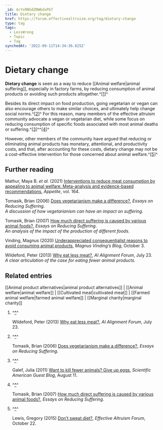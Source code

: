 ```yaml
---
_id: 4cYxRNGdZNWbdxPb7
title: Dietary change
href: https://forum.effectivealtruism.org/tag/dietary-change
type: tag
tags:
  - LessWrong
  - Topic
  - Tag
synchedAt: '2022-09-11T14:34:36.825Z'
---
```

# Dietary change

**Dietary change** is seen as a way to reduce [[Animal welfare|animal suffering]], especially in factory farms, by reducing consumption of animal products or avoiding such products altogether.^[\[1\]](#fnfgly2nt9p7)^

Besides its direct impact on food production, going vegetarian or vegan can also encourage others to make similar choices, and ultimately help change social norms.^[\[2\]](#fn5v73p42jlzg)^ For this reason, many members of the effective altruism community advocate a vegan or vegetarian diet, while some focus on reducing consumption of specific foods associated with most animal deaths or suffering.^[\[3\]](#fnbossil6ixy)^^[\[4\]](#fnpdjs8iglplj)^

However, other members of the community have argued that reducing or eliminating animal products has monetary, attentional, and productivity costs, and that, after accounting for these costs, dietary change may not be a cost-effective intervention for those concerned about animal welfare.^[\[5\]](#fnj5nlfvtzvop)^

Further reading
---------------

Mathur, Maya B. *et al.* (2021) [Interventions to reduce meat consumption by appealing to animal welfare: Meta-analysis and evidence-based recommendations](https://doi.org/10.1016/j.appet.2021.105277), *Appetite*, vol. 164.

Tomasik, Brian (2006) [Does vegetarianism make a difference?](https://reducing-suffering.org/does-vegetarianism-make-a-difference/), *Essays on Reducing Suffering*.  
*A discussion of how vegetarianism can have an impact on suffering.*

Tomasik, Brian (2007) [How much direct suffering is caused by various animal foods?](http://reducing-suffering.org/how-much-direct-suffering-is-caused-by-various-animal-foods/), *Essays on Reducing Suffering*.  
*An analysis of the impact of the production of different foods.*

Vinding, Magnus (2020) [Underappreciated consequentialist reasons to avoid consuming animal products](https://magnusvinding.com/2020/10/03/underappreciated-consequentialist-reasons/), *Magnus Vinding’s Blog*, October 3.

Wildeford, Peter (2013) [Why eat less meat?](https://www.alignmentforum.org/posts/LbbyQhLkcwAwWmBoj/why-eat-less-meat), *AI Alignment Forum*, July 23.  
*A clear articulation of the case for eating fewer animal products.*

Related entries
---------------

[[Animal product alternatives|animal product alternatives]] | [[Animal welfare|animal welfare]] | [[Cultivated meat|cultivated meat]] | [[Farmed animal welfare|farmed animal welfare]] | [[Marginal charity|marginal charity]]

1.  ^**[^](#fnreffgly2nt9p7)**^
    
    Wildeford, Peter (2013) [Why eat less meat?](https://www.alignmentforum.org/posts/LbbyQhLkcwAwWmBoj/why-eat-less-meat), *AI Alignment Forum*, July 23.
    
2.  ^**[^](#fnref5v73p42jlzg)**^
    
    Tomasik, Brian (2006) [Does vegetarianism make a difference?](https://reducing-suffering.org/does-vegetarianism-make-a-difference/), *Essays on Reducing Suffering*.
    
3.  ^**[^](#fnrefbossil6ixy)**^
    
    Galef, Julia (2011) [Want to kill fewer animals? Give up eggs](https://web.archive.org/web/20150511174032/https://blogs.scientificamerican.com/guest-blog/want-to-kill-fewer-animals-give-up-eggs-not-meat), *Scientific American Guest Blog*, August 11.
    
4.  ^**[^](#fnrefpdjs8iglplj)**^
    
    Tomasik, Brian (2007) [How much direct suffering is caused by various animal foods?](http://reducing-suffering.org/how-much-direct-suffering-is-caused-by-various-animal-foods/), *Essays on Reducing Suffering*.
    
5.  ^**[^](#fnrefj5nlfvtzvop)**^
    
    Lewis, Gregory (2015) [Don’t sweat diet?](https://forum.effectivealtruism.org/posts/Nxmshrz3EeJb7Ng3w/don-t-sweat-diet), *Effective Altruism Forum*, October 22.